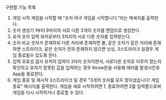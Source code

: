 구현할 기능 목록

1. 게임 시작
   게임을 시작할 때 "숫자 야구 게임을 시작합니다."라는 메세지를 출력한다.
2. 숫자 생성기
   1부터 9까지의 서로 다른 3개의 숫자를 랜덤으로 생성한다.
3. 유저 숫자 입력
   유저로부터 3자리의 서로 다른 숫자를 입력받는다.
4. 숫자 비교
   숫자가 존재하되 다른 자리에 존재하면 볼,
   같은 숫자가 같은 자리에 존재하면 스트라이크,
   같은 숫자가 전혀 존재하지 않으면 낫싱,
   3스트라이크 일경우 게임 종료될수 있도록 한다.
5. 입력 유효성 검사
   유저의 입력이 3자리 숫자이면서, 서로다른 숫자로 이루어 졌는지 확인하고 유저가 잘못된 값을 입력하는 경우
   throw문을 사용해 에러를 발생시킨후 App을 종료한다.
6. 게임 종료 및 재시작
   3스트라이크 일 경우 "3개의 숫자를 모두 맞히셨습니다! 게임 종료" 메시지를 출력한다.
   게임을 새로 시작하려면 1, 종료하려면 2를 입력함으로써 게임을 다시 시작하거나 종료할 수 있다.
